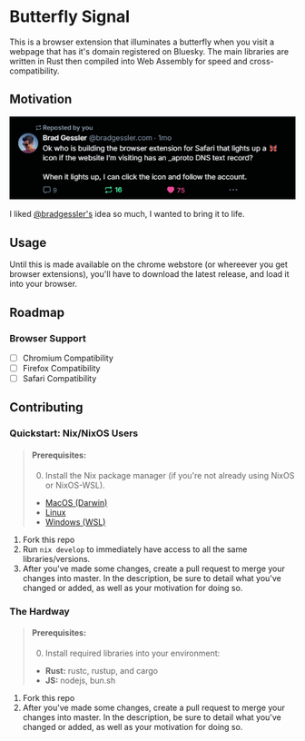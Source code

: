 # Butterfly Signal

This is a browser extension that illuminates a butterfly when you visit a webpage that has it's domain registered on Bluesky. The main libraries are written in Rust then compiled into Web Assembly for speed and cross-compatibility.

## Motivation

![A post by @bradgessler.com stating: "Ok who is building the browser extension for Safari that lights up a 🦋 icon if the website I’m visiting has an _aproto DNS text record? When it lights up, I can click the icon and follow the account."](./assets/figure-01-motivation.png)

I liked [@bradgessler's](https://bsky.app/profile/bradgessler.com) idea so much, I wanted to bring it to life.

## Usage

Until this is made available on the chrome webstore (or whereever you get browser extensions), you'll have to download the latest release, and load it into your browser.

## Roadmap

### Browser Support

- [ ] Chromium Compatibility
- [ ] Firefox Compatibility
- [ ] Safari Compatibility

## Contributing


### Quickstart: Nix/NixOS Users

>#### Prerequisites:
>
>0. Install the Nix package manager (if you're not already using NixOS or NixOS-WSL). 
>   - [MacOS (Darwin)](https://nixos.org/download/#nix-install-macos)
>   - [Linux](https://nixos.org/download/#nix-install-linux)
>   - [Windows (WSL)](https://nixos.org/download/#nix-install-windows)

1. Fork this repo
2. Run `nix develop` to immediately have access to all the same libraries/versions.
3. After you've made some changes, create a pull request to merge your changes into master. In the description, be sure to detail what you've changed or added, as well as your motivation for doing so.

### The Hardway

>#### Prerequisites:
>
>0. Install required libraries into your environment: 
>   - **Rust:** rustc, rustup, and cargo
>   - **JS:** nodejs, bun.sh

1. Fork this repo
2. After you've made some changes, create a pull request to merge your changes into master. In the description, be sure to detail what you've changed or added, as well as your motivation for doing so.

